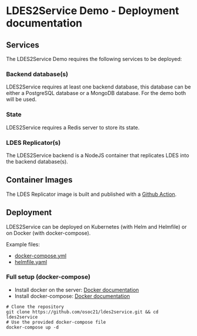 # LDES2Service Demo - Deployment documentation

## Services

The LDES2Service Demo requires the following services to be deployed:

### Backend database(s)

LDES2Service requires at least one backend database, this database can be either a
PostgreSQL database or a MongoDB database. For the demo both will be used.

### State

LDES2Service requires a Redis server to store its state.

### LDES Replicator(s)

The LDES2Service backend is a NodeJS container that replicates LDES into the backend database(s).

## Container Images

The LDES Replicator image is built and published with a [Github Action](https://github.com/osoc21/ldes2service/blob/main/.github/workflows/docker-image.yml).

## Deployment

LDES2Service can be deployed on Kubernetes (with Helm and Helmfile) or on Docker (with docker-compose).

Example files:

- [docker-compose.yml](https://github.com/osoc21/ldes2service/blob/main/docker-compose.yml)
- [helmfile.yaml](https://github.com/osoc21/ldes2service/blob/main/helmfile.yaml)

### Full setup (docker-compose)

- Install docker on the server: [Docker documentation](https://docs.docker.com/engine/install/ubuntu/)
- Install docker-compose: [Docker documentation](https://docs.docker.com/compose/install/)

```shell
# Clone the repository
git clone https://github.com/osoc21/ldes2service.git && cd ldes2service
# Use the provided docker-compose file
docker-compose up -d
```
